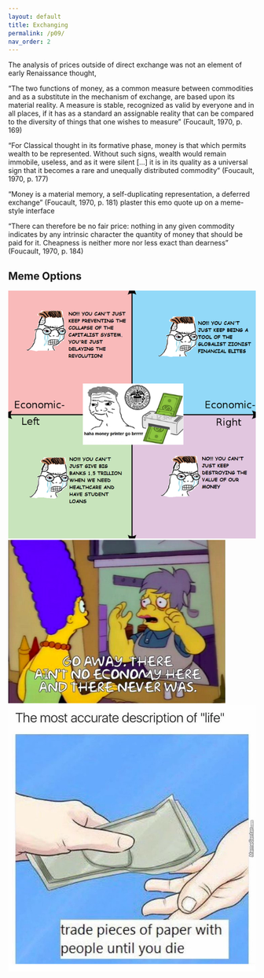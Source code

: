 ```yaml
---
layout: default
title: Exchanging
permalink: /p09/
nav_order: 2
---
```


The analysis of prices outside of direct exchange was not an element of early Renaissance thought, 

“The two functions of money, as a common measure between commodities and as a substitute in the mechanism of exchange, are based upon its material reality. A measure is stable, recognized as valid by everyone and in all places, if it has as a standard an assignable reality that can be compared to the diversity of things that one wishes to measure” (Foucault, 1970, p. 169)

“For Classical thought in its formative phase, money is that which permits wealth to be represented. Without such signs, wealth would remain immobile, useless, and as it were silent [...] it is in its quality as a universal sign that it becomes a rare and unequally distributed commodity” (Foucault, 1970, p. 177)

“Money is a material memory, a self-duplicating representation, a deferred exchange” (Foucault, 1970, p. 181) plaster this emo quote up on a meme-style interface

“There can therefore be no fair price: nothing in any given commodity indicates by any intrinsic character the quantity of money that should be paid for it. Cheapness is neither more nor less exact than dearness” (Foucault, 1970, p. 184)

## Meme Options

![option 1](../memes/analysisofwealthmeme.png)
![option 2](../memes/economymeme.png)
![option 3](../memes/exchangemoneymeme.jpg)

